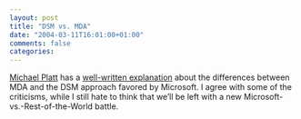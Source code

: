 ```yaml
---
layout: post
title: "DSM vs. MDA"
date: "2004-03-11T16:01:00+01:00"
comments: false
categories: 
---
```


<p><a href="http://blogs.msdn.com/michael_platt/">Michael Platt</a> has a <a href="http://blogs.msdn.com/michael_platt/archive/2004/03/03/83248.aspx">well-written explanation</a> about the differences between MDA and the DSM approach favored by Microsoft. I agree with some of the criticisms, while I still hate to think that we&#8217;ll be left with a new Microsoft-vs.-Rest-of-the-World battle.</p>


